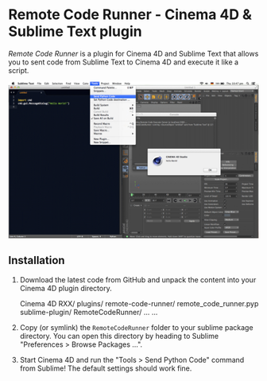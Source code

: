 # Remote Code Runner - Cinema 4D & Sublime Text plugin

*Remote Code Runner* is a plugin for Cinema 4D and Sublime Text
that allows you to sent code from Sublime Text to Cinema 4D and execute
it like a script.

![Preview Image](preview.png)

## Installation

1. Download the latest code from GitHub and unpack the content into
your Cinema 4D plugin directory.

    Cinema 4D RXX/
        plugins/
            remote-code-runner/
                remote_code_runner.pyp
                sublime-plugin/
                    RemoteCodeRunner/
                        ...
                ...

2. Copy (or symlink) the `RemoteCodeRunner` folder to your sublime
package directory. You can open this directory by heading to Sublime
"Preferences > Browse Packages ...".

3. Start Cinema 4D and run the "Tools > Send Python Code" command from
Sublime! The default settings should work fine.

